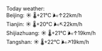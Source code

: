 Today weather:  
Beijing: ☀️   🌡️+21°C 🌬️↑22km/h  
Tianjin: ☀️   🌡️+20°C 🌬️↖22km/h  
Shijiazhuang: ☀️   🌡️+21°C 🌬️↑19km/h  
Tangshan: ☀️   🌡️+22°C 🌬️↗19km/h  
